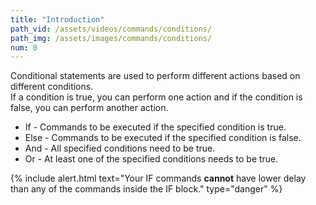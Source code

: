 ```yaml
---
title: "Introduction"
path_vid: /assets/videos/commands/conditions/
path_img: /assets/images/commands/conditions/
num: 0
---
```


Conditional statements are used to perform different actions based on different conditions.\
 If a condition is true, you can perform one action and if the condition is false, you can perform another action.      

- If - Commands to be executed if the specified condition is true.
- Else - Commands to be executed if the specified condition is false.
- And - All specified conditions need to be true.
- Or - At least one of the specified conditions needs to be true.

{% include alert.html text="Your IF commands <strong>cannot</strong> have lower delay than any of the commands inside the IF block." type="danger" %} 









